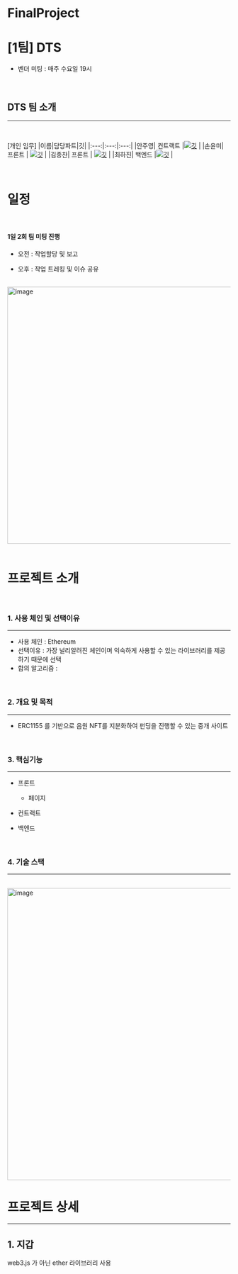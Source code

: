 # FinalProject
# [1팀] DTS

* 벤더 미팅 : 매주 수요일 19시

</br>


## DTS 팀 소개
---
</br>



[개인 임무]
|이름|담당파트|깃|
|:---:|:---:|:---:|
|안주영| 컨트랙트 |[![깃](https://user-images.githubusercontent.com/92054372/219853674-c8128e76-92bd-4f83-bb1f-8c0fa4188594.png)](https://github.com/pepperflavor) |
|손윤미| 프론트 | [![깃](https://user-images.githubusercontent.com/92054372/219853674-c8128e76-92bd-4f83-bb1f-8c0fa4188594.png)](https://github.com/pepperflavor) |
|김종찬| 프론트 | [![깃](https://user-images.githubusercontent.com/92054372/219853674-c8128e76-92bd-4f83-bb1f-8c0fa4188594.png)](https://github.com/pepperflavor) |
|최하진| 백엔드 |[![깃](https://user-images.githubusercontent.com/92054372/219853674-c8128e76-92bd-4f83-bb1f-8c0fa4188594.png)](https://github.com/pepperflavor) |

</br>


# 일정 
</br>

#### 1일 2회 팀 미팅 진행

  + 오전 : 작업할당 및 보고   

  + 오후 : 작업 트레킹 및 이슈 공유   


</br>


<img width="580" alt="image" src="https://user-images.githubusercontent.com/92054372/221343584-58bda8d1-17ed-4cdf-843e-25c0bd480ed8.png">



</br>
</br>


# 프로젝트 소개

</br>



### 1. 사용 체인 및 선택이유
****

* 사용 체인 :  Ethereum
* 선택이유 : 가장 널리알려진 체인이며 익숙하게 사용할 수 있는 라이브러리를 제공하기 때문에 선택
* 합의 알고리즘 : 

</br>

### 2. 개요 및 목적
*****

* ERC1155 를 기반으로 음원 NFT를 지분화하여 펀딩을 진행할 수 있는 중개 사이트

</br>


### 3. 핵심기능
*****


* 프론트
  + 페이지
    
* 컨트랙트

* 백엔드

</br>

### 4. 기술 스택
******
</br>
<img width="659" alt="image" src="https://user-images.githubusercontent.com/92054372/221346453-69429f87-16d3-4966-9785-27c804653807.png">


# 프로젝트 상세
*****

## 1. 지갑

web3.js 가 아닌 ether 라이브러리 사용
